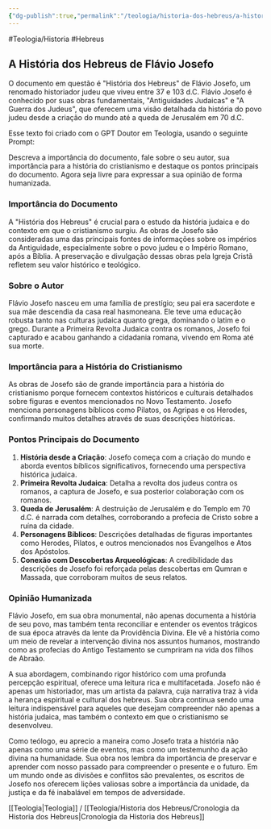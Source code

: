 ```yaml
---
{"dg-publish":true,"permalink":"/teologia/historia-dos-hebreus/a-historia-dos-hebreus/","metatags":{"description":"As obras de Josefo são consideradas uma das principais fontes de informações sobre os impérios da Antiguidade"},"noteIcon":2,"updated":"2025-08-27T18:30:52.050-03:00"}
---
```


#Teologia/Historia #Hebreus

## A História dos Hebreus de Flávio Josefo

O documento em questão é "História dos Hebreus" de Flávio Josefo, um renomado historiador judeu que viveu entre 37 e 103 d.C. Flávio Josefo é conhecido por suas obras fundamentais, "Antiguidades Judaicas" e "A Guerra dos Judeus", que oferecem uma visão detalhada da história do povo judeu desde a criação do mundo até a queda de Jerusalém em 70 d.C. 

Esse texto foi criado com o GPT Doutor em Teologia, usando o seguinte Prompt: 

Descreva a importância do documento, fale sobre o seu autor, sua importância para a história do cristianismo e destaque os pontos principais do documento. Agora seja livre para expressar a sua opinião de forma humanizada.

### Importância do Documento

A "História dos Hebreus" é crucial para o estudo da história judaica e do contexto em que o cristianismo surgiu. As obras de Josefo são consideradas uma das principais fontes de informações sobre os impérios da Antiguidade, especialmente sobre o povo judeu e o Império Romano, após a Bíblia. A preservação e divulgação dessas obras pela Igreja Cristã refletem seu valor histórico e teológico.

### Sobre o Autor

Flávio Josefo nasceu em uma família de prestígio; seu pai era sacerdote e sua mãe descendia da casa real hasmoneana. Ele teve uma educação robusta tanto nas culturas judaica quanto grega, dominando o latim e o grego. Durante a Primeira Revolta Judaica contra os romanos, Josefo foi capturado e acabou ganhando a cidadania romana, vivendo em Roma até sua morte.

### Importância para a História do Cristianismo

As obras de Josefo são de grande importância para a história do cristianismo porque fornecem contextos históricos e culturais detalhados sobre figuras e eventos mencionados no Novo Testamento. Josefo menciona personagens bíblicos como Pilatos, os Agripas e os Herodes, confirmando muitos detalhes através de suas descrições históricas.

### Pontos Principais do Documento

1. **História desde a Criação**: Josefo começa com a criação do mundo e aborda eventos bíblicos significativos, fornecendo uma perspectiva histórica judaica.
2. **Primeira Revolta Judaica**: Detalha a revolta dos judeus contra os romanos, a captura de Josefo, e sua posterior colaboração com os romanos.
3. **Queda de Jerusalém**: A destruição de Jerusalém e do Templo em 70 d.C. é narrada com detalhes, corroborando a profecia de Cristo sobre a ruína da cidade.
4. **Personagens Bíblicos**: Descrições detalhadas de figuras importantes como Herodes, Pilatos, e outros mencionados nos Evangelhos e Atos dos Apóstolos.
5. **Conexão com Descobertas Arqueológicas**: A credibilidade das descrições de Josefo foi reforçada pelas descobertas em Qumran e Massada, que corroboram muitos de seus relatos.

### Opinião Humanizada

Flávio Josefo, em sua obra monumental, não apenas documenta a história de seu povo, mas também tenta reconciliar e entender os eventos trágicos de sua época através da lente da Providência Divina. Ele vê a história como um meio de revelar a intervenção divina nos assuntos humanos, mostrando como as profecias do Antigo Testamento se cumpriram na vida dos filhos de Abraão. 

A sua abordagem, combinando rigor histórico com uma profunda percepção espiritual, oferece uma leitura rica e multifacetada. Josefo não é apenas um historiador, mas um artista da palavra, cuja narrativa traz à vida a herança espiritual e cultural dos hebreus. Sua obra continua sendo uma leitura indispensável para aqueles que desejam compreender não apenas a história judaica, mas também o contexto em que o cristianismo se desenvolveu.

Como teólogo, eu aprecio a maneira como Josefo trata a história não apenas como uma série de eventos, mas como um testemunho da ação divina na humanidade. Sua obra nos lembra da importância de preservar e aprender com nosso passado para compreender o presente e o futuro. Em um mundo onde as divisões e conflitos são prevalentes, os escritos de Josefo nos oferecem lições valiosas sobre a importância da unidade, da justiça e da fé inabalável em tempos de adversidade.

[[Teologia\|Teologia]] / [[Teologia/Historia dos Hebreus/Cronologia da Historia dos Hebreus\|Cronologia da Historia dos Hebreus]]
